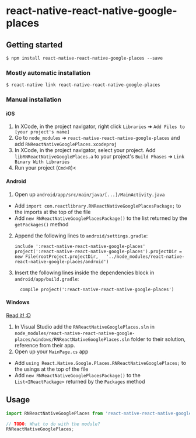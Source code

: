 
# react-native-react-native-google-places

## Getting started

`$ npm install react-native-react-native-google-places --save`

### Mostly automatic installation

`$ react-native link react-native-react-native-google-places`

### Manual installation


#### iOS

1. In XCode, in the project navigator, right click `Libraries` ➜ `Add Files to [your project's name]`
2. Go to `node_modules` ➜ `react-native-react-native-google-places` and add `RNReactNativeGooglePlaces.xcodeproj`
3. In XCode, in the project navigator, select your project. Add `libRNReactNativeGooglePlaces.a` to your project's `Build Phases` ➜ `Link Binary With Libraries`
4. Run your project (`Cmd+R`)<

#### Android

1. Open up `android/app/src/main/java/[...]/MainActivity.java`
  - Add `import com.reactlibrary.RNReactNativeGooglePlacesPackage;` to the imports at the top of the file
  - Add `new RNReactNativeGooglePlacesPackage()` to the list returned by the `getPackages()` method
2. Append the following lines to `android/settings.gradle`:
  	```
  	include ':react-native-react-native-google-places'
  	project(':react-native-react-native-google-places').projectDir = new File(rootProject.projectDir, 	'../node_modules/react-native-react-native-google-places/android')
  	```
3. Insert the following lines inside the dependencies block in `android/app/build.gradle`:
  	```
      compile project(':react-native-react-native-google-places')
  	```

#### Windows
[Read it! :D](https://github.com/ReactWindows/react-native)

1. In Visual Studio add the `RNReactNativeGooglePlaces.sln` in `node_modules/react-native-react-native-google-places/windows/RNReactNativeGooglePlaces.sln` folder to their solution, reference from their app.
2. Open up your `MainPage.cs` app
  - Add `using React.Native.Google.Places.RNReactNativeGooglePlaces;` to the usings at the top of the file
  - Add `new RNReactNativeGooglePlacesPackage()` to the `List<IReactPackage>` returned by the `Packages` method


## Usage
```javascript
import RNReactNativeGooglePlaces from 'react-native-react-native-google-places';

// TODO: What to do with the module?
RNReactNativeGooglePlaces;
```
  